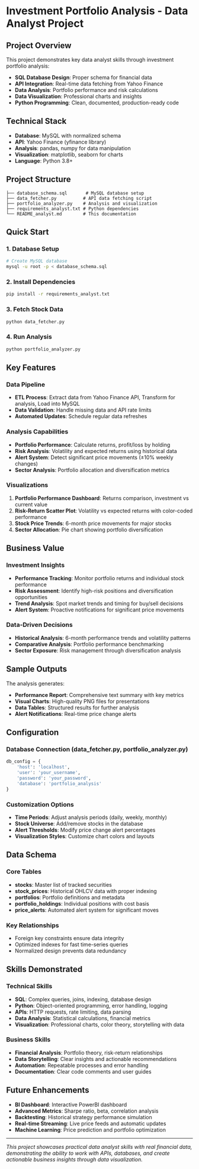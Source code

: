 # Investment Portfolio Analysis - Data Analyst Project

## Project Overview

This project demonstrates key data analyst skills through investment portfolio analysis:

- **SQL Database Design**: Proper schema for financial data
- **API Integration**: Real-time data fetching from Yahoo Finance
- **Data Analysis**: Portfolio performance and risk calculations
- **Data Visualization**: Professional charts and insights
- **Python Programming**: Clean, documented, production-ready code

## Technical Stack

- **Database**: MySQL with normalized schema
- **API**: Yahoo Finance (yfinance library)
- **Analysis**: pandas, numpy for data manipulation
- **Visualization**: matplotlib, seaborn for charts
- **Language**: Python 3.8+

## Project Structure

```
├── database_schema.sql       # MySQL database setup
├── data_fetcher.py          # API data fetching script
├── portfolio_analyzer.py    # Analysis and visualization
├── requirements_analyst.txt # Python dependencies
└── README_analyst.md        # This documentation
```

## Quick Start

### 1. Database Setup
```bash
# Create MySQL database
mysql -u root -p < database_schema.sql
```

### 2. Install Dependencies
```bash
pip install -r requirements_analyst.txt
```

### 3. Fetch Stock Data
```bash
python data_fetcher.py
```

### 4. Run Analysis
```bash
python portfolio_analyzer.py
```

## Key Features

### Data Pipeline
- **ETL Process**: Extract data from Yahoo Finance API, Transform for analysis, Load into MySQL
- **Data Validation**: Handle missing data and API rate limits
- **Automated Updates**: Schedule regular data refreshes

### Analysis Capabilities
- **Portfolio Performance**: Calculate returns, profit/loss by holding
- **Risk Analysis**: Volatility and expected returns using historical data
- **Alert System**: Detect significant price movements (±10% weekly changes)
- **Sector Analysis**: Portfolio allocation and diversification metrics

### Visualizations
1. **Portfolio Performance Dashboard**: Returns comparison, investment vs current value
2. **Risk-Return Scatter Plot**: Volatility vs expected returns with color-coded performance
3. **Stock Price Trends**: 6-month price movements for major stocks
4. **Sector Allocation**: Pie chart showing portfolio diversification

## Business Value

### Investment Insights
- **Performance Tracking**: Monitor portfolio returns and individual stock performance
- **Risk Assessment**: Identify high-risk positions and diversification opportunities  
- **Trend Analysis**: Spot market trends and timing for buy/sell decisions
- **Alert System**: Proactive notifications for significant price movements

### Data-Driven Decisions
- **Historical Analysis**: 6-month performance trends and volatility patterns
- **Comparative Analysis**: Portfolio performance benchmarking
- **Sector Exposure**: Risk management through diversification analysis

## Sample Outputs

The analysis generates:
- **Performance Report**: Comprehensive text summary with key metrics
- **Visual Charts**: High-quality PNG files for presentations
- **Data Tables**: Structured results for further analysis
- **Alert Notifications**: Real-time price change alerts

## Configuration

### Database Connection (data_fetcher.py, portfolio_analyzer.py)
```python
db_config = {
    'host': 'localhost',
    'user': 'your_username',
    'password': 'your_password',
    'database': 'portfolio_analysis'
}
```

### Customization Options
- **Time Periods**: Adjust analysis periods (daily, weekly, monthly)
- **Stock Universe**: Add/remove stocks in the database
- **Alert Thresholds**: Modify price change alert percentages
- **Visualization Styles**: Customize chart colors and layouts

## Data Schema

### Core Tables
- **stocks**: Master list of tracked securities
- **stock_prices**: Historical OHLCV data with proper indexing
- **portfolios**: Portfolio definitions and metadata
- **portfolio_holdings**: Individual positions with cost basis
- **price_alerts**: Automated alert system for significant moves

### Key Relationships
- Foreign key constraints ensure data integrity
- Optimized indexes for fast time-series queries
- Normalized design prevents data redundancy

## Skills Demonstrated

### Technical Skills
- **SQL**: Complex queries, joins, indexing, database design
- **Python**: Object-oriented programming, error handling, logging
- **APIs**: HTTP requests, rate limiting, data parsing
- **Data Analysis**: Statistical calculations, financial metrics
- **Visualization**: Professional charts, color theory, storytelling with data

### Business Skills
- **Financial Analysis**: Portfolio theory, risk-return relationships
- **Data Storytelling**: Clear insights and actionable recommendations
- **Automation**: Repeatable processes and error handling
- **Documentation**: Clear code comments and user guides

## Future Enhancements

- **BI Dashboard**: Interactive PowerBI dashboard
- **Advanced Metrics**: Sharpe ratio, beta, correlation analysis
- **Backtesting**: Historical strategy performance simulation
- **Real-time Streaming**: Live price feeds and automatic updates
- **Machine Learning**: Price prediction and portfolio optimization

---

*This project showcases practical data analyst skills with real financial data, demonstrating the ability to work with APIs, databases, and create actionable business insights through data visualization.*
